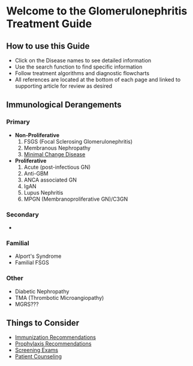 # **Welcome to the Glomerulonephritis Treatment Guide**
## **How to use this Guide**
* Click on the Disease names to see detailed information
* Use the search function to find specific information
* Follow treatment algorithms and diagnostic flowcharts
* All references are located at the bottom of each page and linked to supporting article for review as desired
## **Immunological Derangements**
### **Primary**
- **Non-Proliferative**
    1. FSGS (Focal Sclerosing Glomerulonephritis)
    2. Membranous Nephropathy
    3. [Minimal Change Disease](MCD.md)
- **Proliferative** 
    1. Acute (post-infectious GN)
    2. Anti-GBM
    3. ANCA associated GN
    4. IgAN
    5. Lupus Nephritis 
    6. MPGN (Membranoproliferative GN)/C3GN
### **Secondary**
* 
### **Familial**
* Alport's Syndrome
* Familial FSGS
### **Other**
* Diabetic Nephropathy
* TMA (Thrombotic Microangiopathy)
* MGRS???
## **Things to Consider**
* [Immunization Recommendations](Immunization.md)
* [Prophylaxis Recommendations](Prophylaxis.md)
* [Screening Exams](Screening.md)
* [Patient Counseling](Counseling.md) 
